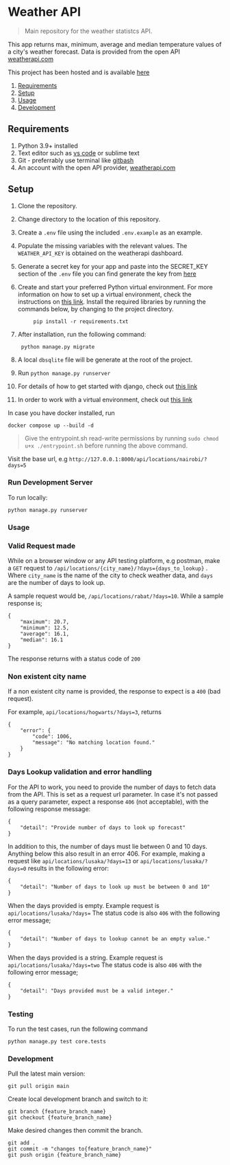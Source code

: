 # Weather API

> Main repository for the weather statistcs API.

This app returns max, minimum, average and median temperature values of a
city's weather forecast. Data is provided from the open API
[weatherapi.com](https://www.weatherapi.com/)

This project has been hosted and is available [here](https://weather-api.tngeene.com/)

1. [Requirements](#requirements)
2. [Setup](#setup)
3. [Usage](#usage)
4. [Development](#development)

## Requirements

1. Python 3.9+ installed
2. Text editor such as [vs code](https://code.visualstudio.com/) or sublime text
3. Git - preferrably use terminal like [gitbash](https://gitforwindows.org/)
4. An account with the open API provider, [weatherapi.com](https://www.weatherapi.com/)

## Setup

1. Clone the repository.
2. Change directory to the location of this repository.
3. Create a `.env` file using the included `.env.example` as an example.
4. Populate the missing variables with the relevant values. The `WEATHER_API_KEY` is obtained on the weatherapi dashboard.
5. Generate a secret key for your app and paste into the SECRET_KEY section of the `.env` file
    you can find generate the key from [here](https://djecrety.ir/)
6. Create and start your preferred Python virtual environment. For
    more information on how to set up a virtual environment, check the instructions on [this link](https://tutorial.djangogirls.org/en/django_installation/). Install the required libraries by running the commands below, by changing to
    the project directory.

            pip install -r requirements.txt

7. After installation, run the following command:

        python manage.py migrate

8. A local `dbsqlite` file will be generate at the root of the project.
9. Run `python manage.py runserver`
10. For details of how to get started with django, check out [this link](https://www.djangoproject.com/start/)
11. In order to work with a virtual environment, check out [this link](https://tutorial.djangogirls.org/en/installation/#pythonanywhere)

In case you have docker installed, run

    docker compose up --build -d

> Give the entrypoint.sh read-write permissions by running `sudo chmod u+x ./entrypoint.sh` before running the above command.

Visit the base url, e.g `http://127.0.0.1:8000/api/locations/nairobi/?days=5`

### Run Development Server

To run locally:

    python manage.py runserver

### Usage

### Valid Request made

While on a browser window or any API testing platform, e.g postman, make a `GET` request to `/api/locations/{city_name}/?days={days_to_lookup}` . Where `city_name` is the name of the city to check weather data, and `days` are the number of days to look up.

A sample request would be, `/api/locations/rabat/?days=10`. While a sample response is;

    {
        "maximum": 20.7,
        "minimum": 12.5,
        "average": 16.1,
        "median": 16.1
    }

The response returns with a status code of `200`

### Non existent city name

If a non existent city name is provided, the response to expect is a `400` (bad request).

For example, `api/locations/hogwarts/?days=3`, returns

    {
        "error": {
            "code": 1006,
            "message": "No matching location found."
        }
    }

### Days Lookup validation and error handling

For the API to work, you need to provide the number of days to fetch data from the API.
This is set as a request url parameter.
In case it's not passed as a query parameter, expect a response `406` (not acceptable), with the following response message:

    {
        "detail": "Provide number of days to look up forecast"
    }

In addition to this, the number of days must lie between 0 and 10 days. Anything below this also result in an error 406. For example, making a request like `api/locations/lusaka/?days=13` or `api/locations/lusaka/?days=0` results in
the following error:

    {
        "detail": "Number of days to look up must be between 0 and 10"
    }

When the days provided is empty.
Example request is `api/locations/lusaka/?days=`
The status code is also `406` with the following error message;

    {
        "detail": "Number of days to lookup cannot be an empty value."
    }

When the days provided is a string.
Example request is `api/locations/lusaka/?days=two`
The status code is also `406` with the following error message;

    {
        "detail": "Days provided must be a valid integer."
    }

### Testing

To run the test cases, run the following command

    python manage.py test core.tests

### Development

Pull the latest main version:

    git pull origin main

Create local development branch and switch to it:

    git branch {feature_branch_name}
    git checkout {feature_branch_name}

Make desired changes then commit the branch.

    git add .
    git commit -m "changes to{feature_branch_name}"
    git push origin {feature_branch_name}
